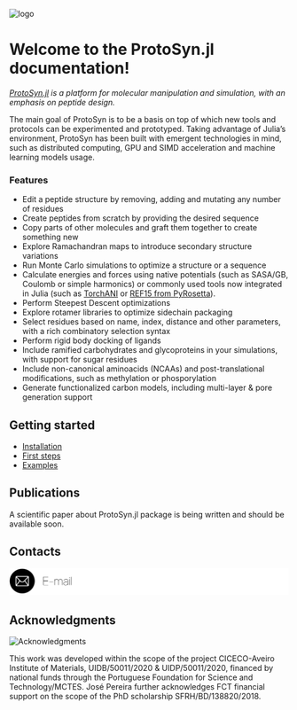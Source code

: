 ![logo](./assets/logo-white.png)

# Welcome to the ProtoSyn.jl documentation!
_[ProtoSyn.jl](https://github.com/sergio-santos-group/ProtoSyn.jl) is a platform
for molecular manipulation and simulation, with an emphasis on peptide design._


The main goal of ProtoSyn is to be a basis on top of which new tools and
protocols can be experimented and prototyped. Taking advantage of Julia’s
environment, ProtoSyn has been built with emergent technologies in mind, such as
distributed computing, GPU and SIMD acceleration and machine learning models
usage.

### Features
* Edit a peptide structure by removing, adding and mutating any number of residues
* Create peptides from scratch by providing the desired sequence
* Copy parts of other molecules and graft them together to create something new
* Explore Ramachandran maps to introduce secondary structure variations 
* Run Monte Carlo simulations to optimize a structure or a sequence
* Calculate energies and forces using native potentials (such as SASA/GB, Coulomb or simple harmonics) or commonly used tools now integrated in Julia (such as [TorchANI](https://github.com/aiqm/torchani) or [REF15 from PyRosetta](https://www.rosettacommons.org/docs/latest/rosetta_basics/scoring/score-types)).
* Perform Steepest Descent optimizations
* Explore rotamer libraries to optimize sidechain packaging
* Select residues based on name, index, distance and other parameters, with a rich combinatory selection syntax
* Perform rigid body docking of ligands
* Include ramified carbohydrates and glycoproteins in your simulations, with support for sugar residues
* Include non-canonical aminoacids (NCAAs) and post-translational modifications, such as methylation or phosporylation
* Generate functionalized carbon models, including multi-layer & pore generation support

## Getting started
* [Installation](@ref)
* [First steps](@ref)
* [Examples](@ref)

## Publications

A scientific paper about ProtoSyn.jl package is being written and should be available soon.

## Contacts

[![jose.manuel.pereira@ua.pt](./assets/ProtoSyn-email.png)](mailto:jose.manuel.pereira@ua.pt)

## Acknowledgments
 
![Acknowledgments](./assets/ProtoSyn-acknowledgments.png)

This work was developed within the scope of the project CICECO-Aveiro Institute of Materials, UIDB/50011/2020 & UIDP/50011/2020, financed by national funds through the Portuguese Foundation for Science and Technology/MCTES. José Pereira further acknowledges FCT financial support on the scope of the PhD scholarship SFRH/BD/138820/2018.